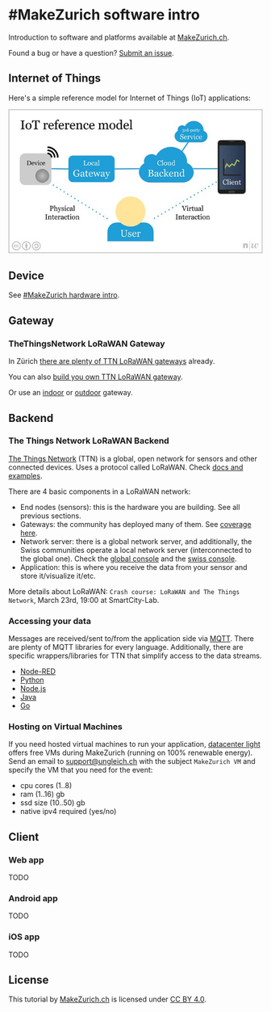 # #MakeZurich software intro
Introduction to software and platforms available at [MakeZurich.ch](http://makezurich.ch/).

Found a bug or have a question? [Submit an issue](../../issues).

## Internet of Things
Here's a simple reference model for Internet of Things (IoT) applications:

<img src="iot.jpg" width="540"/>

## Device
See [#MakeZurich hardware intro](https://github.com/make-zurich/makezurich-hardware-intro).

## Gateway
### TheThingsNetwork LoRaWAN Gateway
In Zürich [there are plenty of TTN LoRaWAN gateways](https://www.thethingsnetwork.org/community/zurich/) already.

You can also [build you own TTN LoRaWAN gateway](https://www.thingiverse.com/thing:1665467).

Or use an [indoor](https://www.thethingsnetwork.org/docs/gateways/thethingsindoor/) or [outdoor](https://www.lorixone.io/) gateway.

## Backend

### The Things Network LoRaWAN Backend
[The Things Network](https://www.thethingsnetwork.org/) (TTN) is a global, open network for sensors and other connected devices. Uses a protocol called LoRaWAN. Check [docs and examples](https://www.thethingsnetwork.org/docs/).

There are 4 basic components in a LoRaWAN network:
 - End nodes (sensors): this is the hardware you are building. See all previous sections.
 - Gateways: the community has deployed many of them. See [coverage here](https://ttnmapper.org/).
 - Network server: there is a global network server, and additionally, the Swiss communities operate a local network server (interconnected to the global one). Check the [global console](https://console.thethingsnetwork.org/) and the [swiss console](https://console.ttn.opennetworkinfrastructure.org/).
 - Application: this is where you receive the data from your sensor and store it/visualize it/etc.

More details about LoRaWAN: `Crash course: LoRaWAN and The Things Network`, March 23rd, 19:00 at SmartCity-Lab.

### Accessing your data

Messages are received/sent to/from the application side via [MQTT](https://www.thethingsnetwork.org/docs/applications/mqtt/). There are plenty of MQTT libraries for every language. Additionally, there are specific wrappers/libraries for TTN that simplify access to the data streams.

- [Node-RED](https://www.thethingsnetwork.org/docs/applications/nodered/)
- [Python](https://www.thethingsnetwork.org/docs/applications/python/)
- [Node.js](https://www.thethingsnetwork.org/docs/applications/nodejs/)
- [Java](https://www.thethingsnetwork.org/docs/applications/java/)
- [Go](https://www.thethingsnetwork.org/docs/applications/golang/)

### Hosting on Virtual Machines

If you need hosted virtual machines to run your application, [datacenter light](https://datacenterlight.ch/) offers free VMs during MakeZurich (running on 100% renewable energy). Send an email to [support@ungleich.ch](mailto:support@ungleich.ch) with the subject `MakeZurich VM` and specify the VM that you need for the event:

- cpu cores (1..8)
- ram (1..16) gb
- ssd size (10..50) gb
- native ipv4 required (yes/no)

## Client

### Web app
TODO

### Android app 
TODO

### iOS app
TODO

## License
This tutorial by [MakeZurich.ch](http://makezurich.ch/) is licensed under [CC BY 4.0](https://creativecommons.org/licenses/by/4.0/).
